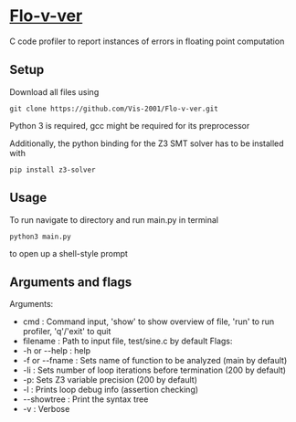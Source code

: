 # [Flo-v-ver](https://github.com/Vis-2001/Flo-v-ver.git)

C code profiler to report instances of errors in floating point computation
## Setup
Download all files using 

`git clone https://github.com/Vis-2001/Flo-v-ver.git`

Python 3 is required, gcc might be required for its preprocessor

Additionally, the python binding for the Z3 SMT solver has to be installed with

`pip install z3-solver`

## Usage
To run navigate to directory and run main.py in terminal

`python3 main.py`

to open up a shell-style prompt

## Arguments and flags
Arguments:
- cmd : Command input, 'show' to show overview of file, 'run' to run profiler, 'q'/'exit' to quit
- filename : Path to input file, test/sine.c by default
Flags:
- -h or --help : help
- -f or --fname : Sets name of function to be analyzed (main by default)
- -li : Sets number of loop iterations before termination (200 by default)
- -p: Sets Z3 variable precision (200 by default)
- -l : Prints loop debug info (assertion checking)
- --showtree : Print the syntax tree
- -v : Verbose

